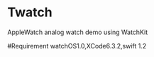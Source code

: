 # Twatch
AppleWatch analog watch demo using WatchKit

#Requirement
watchOS1.0,XCode6.3.2,swift 1.2

